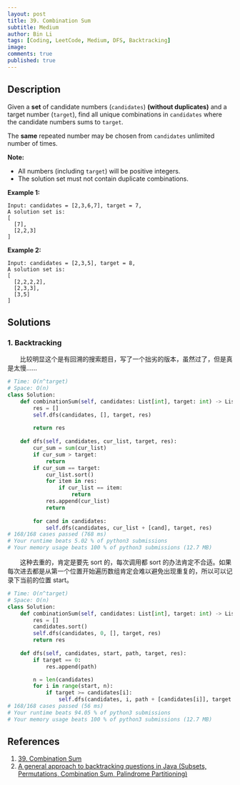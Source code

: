 ```yaml
---
layout: post
title: 39. Combination Sum
subtitle: Medium
author: Bin Li
tags: [Coding, LeetCode, Medium, DFS, Backtracking]
image: 
comments: true
published: true
---
```


## Description

Given a **set** of candidate numbers (`candidates`) **(without duplicates)** and a target number (`target`), find all unique combinations in `candidates` where the candidate numbers sums to `target`.

The **same** repeated number may be chosen from `candidates` unlimited number of times.

**Note:**

- All numbers (including `target`) will be positive integers.
- The solution set must not contain duplicate combinations.

**Example 1:**

```
Input: candidates = [2,3,6,7], target = 7,
A solution set is:
[
  [7],
  [2,2,3]
]
```

**Example 2:**

```
Input: candidates = [2,3,5], target = 8,
A solution set is:
[
  [2,2,2,2],
  [2,3,3],
  [3,5]
]
```

## Solutions
### 1. Backtracking 
　　比较明显这个是有回溯的搜索题目，写了一个拙劣的版本，虽然过了，但是真是太慢……

```python
# Time: O(n^target)
# Space: O(n)
class Solution:
    def combinationSum(self, candidates: List[int], target: int) -> List[List[int]]:
        res = []
        self.dfs(candidates, [], target, res)
        
        return res
    
    def dfs(self, candidates, cur_list, target, res):
        cur_sum = sum(cur_list)
        if cur_sum > target:
            return
        if cur_sum == target:
            cur_list.sort()
            for item in res:
                if cur_list == item:
                    return
            res.append(cur_list)
            return
        
        for cand in candidates:
            self.dfs(candidates, cur_list + [cand], target, res)
# 168/168 cases passed (768 ms)
# Your runtime beats 5.02 % of python3 submissions
# Your memory usage beats 100 % of python3 submissions (12.7 MB)
```

　　这种去重的，肯定是要先 sort 的，每次调用都 sort 的办法肯定不合适。如果每次进去都是从第一个位置开始遍历数组肯定会难以避免出现重复的，所以可以记录下当前的位置 start。


```python
# Time: O(n^target)
# Space: O(n)
class Solution:
    def combinationSum(self, candidates: List[int], target: int) -> List[List[int]]:
        res = []
        candidates.sort()
        self.dfs(candidates, 0, [], target, res)
        return res
    
    def dfs(self, candidates, start, path, target, res):
        if target == 0:
            res.append(path)

        n = len(candidates)
        for i in range(start, n):
            if target >= candidates[i]:
                self.dfs(candidates, i, path + [candidates[i]], target - candidates[i], res)
# 168/168 cases passed (56 ms)
# Your runtime beats 94.05 % of python3 submissions
# Your memory usage beats 100 % of python3 submissions (12.7 MB)
```
## References
1. [39. Combination Sum](https://leetcode.com/problems/combination-sum/)
2. [A general approach to backtracking questions in Java (Subsets, Permutations, Combination Sum, Palindrome Partitioning)](https://leetcode.com/problems/combination-sum/discuss/16502/A-general-approach-to-backtracking-questions-in-Java-(Subsets-Permutations-Combination-Sum-Palindrome-Partitioning))